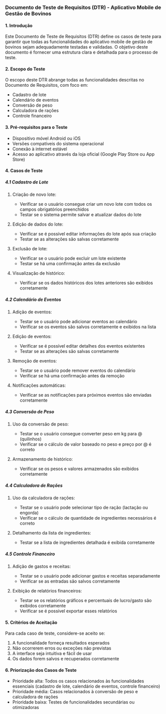### Documento de Teste de Requisitos (DTR) - Aplicativo Mobile de Gestão de Bovinos

#### 1. Introdução

Este Documento de Teste de Requisitos (DTR) define os casos de teste para garantir que todas as funcionalidades do aplicativo mobile de gestão de bovinos sejam adequadamente testadas e validadas. O objetivo deste documento é fornecer uma estrutura clara e detalhada para o processo de teste.

#### 2. Escopo do Teste

O escopo deste DTR abrange todas as funcionalidades descritas no Documento de Requisitos, com foco em:

- Cadastro de lote
- Calendário de eventos
- Conversão de peso
- Calculadora de rações
- Controle financeiro

#### 3. Pré-requisitos para o Teste

- Dispositivo móvel Android ou iOS
- Versões compatíveis do sistema operacional
- Conexão à internet estável
- Acesso ao aplicativo através da loja oficial (Google Play Store ou App Store)

#### 4. Casos de Teste

##### 4.1 Cadastro de Lote

1. Criação de novo lote:
   - Verificar se o usuário consegue criar um novo lote com todos os campos obrigatórios preenchidos
   - Testar se o sistema permite salvar e atualizar dados do lote

2. Edição de dados do lote:
   - Verificar se é possível editar informações do lote após sua criação
   - Testar se as alterações são salvas corretamente

3. Exclusão de lote:
   - Verificar se o usuário pode excluir um lote existente
   - Testar se há uma confirmação antes da exclusão

4. Visualização de histórico:
   - Verificar se os dados históricos dos lotes anteriores são exibidos corretamente

##### 4.2 Calendário de Eventos

1. Adição de eventos:
   - Testar se o usuário pode adicionar eventos ao calendário
   - Verificar se os eventos são salvos corretamente e exibidos na lista

2. Edição de eventos:
   - Verificar se é possível editar detalhes dos eventos existentes
   - Testar se as alterações são salvas corretamente

3. Remoção de eventos:
   - Testar se o usuário pode remover eventos do calendário
   - Verificar se há uma confirmação antes da remoção

4. Notificações automáticas:
   - Verificar se as notificações para próximos eventos são enviadas corretamente

##### 4.3 Conversão de Peso

1. Uso da conversão de peso:
   - Testar se o usuário consegue converter peso em kg para @ (quilinhos)
   - Verificar se o cálculo de valor baseado no peso e preço por @ é correto

2. Armazenamento de histórico:
   - Verificar se os pesos e valores armazenados são exibidos corretamente

##### 4.4 Calculadora de Rações

1. Uso da calculadora de rações:
   - Testar se o usuário pode selecionar tipo de ração (lactação ou engorda)
   - Verificar se o cálculo de quantidade de ingredientes necessários é correto

2. Detalhamento da lista de ingredientes:
   - Testar se a lista de ingredientes detalhada é exibida corretamente

##### 4.5 Controle Financeiro

1. Adição de gastos e receitas:
   - Testar se o usuário pode adicionar gastos e receitas separadamente
   - Verificar se as entradas são salvos corretamente

2. Exibição de relatórios financeiros:
   - Testar se os relatórios gráficos e percentuais de lucro/gasto são exibidos corretamente
   - Verificar se é possível exportar esses relatórios

#### 5. Critérios de Aceitação

Para cada caso de teste, considere-se aceito se:

1. A funcionalidade forneça resultados esperados
2. Não ocorrerem erros ou exceções não previstas
3. A interface seja intuitiva e fácil de usar
4. Os dados forem salvos e recuperados corretamente

#### 6. Priorização dos Casos de Teste

- Prioridade alta: Todos os casos relacionados às funcionalidades essenciais (cadastro de lote, calendário de eventos, controle financeiro)
- Prioridade média: Casos relacionados à conversão de peso e calculadora de rações
- Prioridade baixa: Testes de funcionalidades secundárias ou otimizadoras
